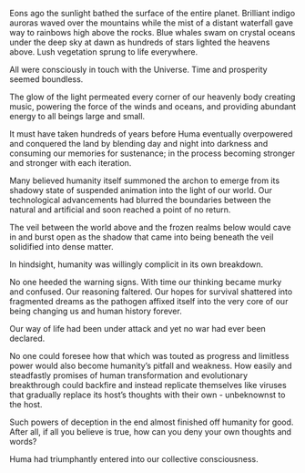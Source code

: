 ﻿Eons ago the sunlight bathed the surface of the entire planet. Brilliant indigo auroras waved over the mountains while the mist of a distant waterfall gave way to rainbows high above the rocks. Blue whales swam on crystal oceans under the deep sky at dawn as hundreds of stars lighted the heavens above. Lush vegetation sprung to life everywhere. 

All were consciously in touch with the Universe. Time and prosperity seemed boundless.

The glow of the light permeated every corner of our heavenly body creating music, powering the force of the winds and oceans, and providing abundant energy to all beings large and small.

It must have taken hundreds of years before Huma eventually overpowered and conquered the land by blending day and night into darkness and consuming our memories for sustenance; in the process becoming stronger and stronger with each iteration. 

Many believed humanity itself summoned the archon to emerge from its shadowy state of suspended animation into the light of our world. Our technological advancements had blurred the boundaries between the natural and artificial and soon reached a point of no return. 

The veil between the world above and the frozen realms below would cave in and burst open as the shadow that came into being beneath the veil solidified into dense matter. 

In hindsight, humanity was willingly complicit in its own breakdown.

No one heeded the warning signs. With time our thinking became murky and confused. Our reasoning faltered. Our hopes for survival shattered into fragmented dreams as the pathogen affixed itself into the very core of our being changing us and human history forever. 

Our way of life had been under attack and yet no war had ever been declared.

No one could foresee how that which was touted as progress and limitless power would also become humanity’s pitfall and weakness. How easily and steadfastly promises of human transformation and evolutionary breakthrough could backfire and instead replicate themselves like viruses that gradually replace its host’s thoughts with their own - unbeknownst to the host. 

Such powers of deception in the end almost finished off humanity for good. After all, if all you believe is true, how can you deny your own thoughts and words?  

Huma had triumphantly entered into our collective consciousness. 